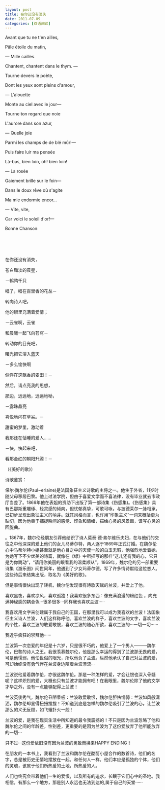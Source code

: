 ```yaml
---
layout: post
title: 在你还没有消失
date: 2011-07-09
categories: [双语阅读]  
---
```


Avant que tu ne t'en ailles,

Pâle étoile du matin,

— Mille cailles

Chantent, chantent dans le thym. —

Tourne devers le poète,

Dont les yeux sont pleins d'amour,

— L'alouette

Monte au ciel avec le jour—

Tourne ton regard que noie

L'aurore dans son azur,

— Quelle joie

Parmi les champs de de blé mûr!—

Puis faire luir ma pensée

Là-bas, bien loin, oh! bien loin!

— La rosée

Gaiement brille sur le foin—

Dans le doux rêve où s'agite

Ma mie endormie encor...

— Vite, vite,

Car voici le soleil d'or!—

Bonne Chanson

　

　

在你还没有消失，

苍白黯淡的晨星，

－鹌鹑千只

唱了，唱在百里香的花丛－

转向诗人吧，

他的眼里充满着爱情；

－云雀啊，云雀

和晨曦一起飞向苍穹－

转动你的目光吧，

曙光把它溶入蓝天

－多么愉快啊

倘佯在这飘香的麦田！－

然后，请点亮我的思想，

那边，远远地，远远地呦，

－露珠晶亮

喜悦地闪在草尖。－

甜蜜的梦里，激动着

我那还在恬睡的爱人……

－快，快起来吧，

看那金红的朝阳升腾！－

（《美好的歌》）

诗歌鉴赏：

保尔·魏尔伦(Paul~erlaine)是法国象征主义诗歌的主将之一。他生于外省，11岁时随父母移居巴黎。他上过法学院，但由于喜爱文学而不喜法律，没有毕业就去市政厅当差了。1866年他在表姐的资助下出版了第一部诗集《伤感集)。《伤感集》具有巴那斯重雕琢、轻灵感的倾向，但忧郁真挚，可歌可咏，与披德莱尔一脉相承，已初步呈现出象征主义的萌芽。就其风格而言，也许用“印象主义”一词来概括更为贴切，因为他善于捕捉瞬间的感觉、印象和情绪，描绘心灵的风景画，谱写心灵的回旋曲。

。1867年，魏尔伦经朋友引荐他结识了诗人莫泰·德·弗尔维乐夫妇，在与他们的交往之中他深深的爱上他们的女儿马蒂尔特，两人逐于1869年正式订婚。在魏尔伦心中马蒂尔特小姐甚至就是他心目之中的天使一般的白玉无暇，他强烈地爱着她，为她写下不少优美的诗篇，就像在《绿》中所描写的那样“这儿还有我的心，它只是为你跳动”，“请用你美丽的眼看我的温柔顺从”。1869年，魏尔伦的另一部重要诗集《游乐图》问世同年，他遇到了少女玛蒂尔德，写了许多情诗献给这位恋人。这些诗后来结集出版，取名为《美好的歌》。

但是事情很快出现了转机，魏尔伦发现很有诗歌天赋的兰波，并爱上了他。

喜欢黑夜，喜欢凉风，喜欢孤独！我喜欢很多东西：像充满浪漫的粉红色 ，向充满神秘感的耦合色···很多很多···同样我也喜欢兰波·····

我喜欢用文字来创建属于我自己的王国，在那里我可以成为我喜欢的兰波！法国象征主义诗人兰波，人们这样称呼他。喜欢兰波的样子，喜欢兰波的文字，喜欢兰波的个性，喜欢兰波的敢爱敢恨，喜欢兰波的随心所欲，喜欢兰波的···一切一切······

我近乎疯狂的崇拜他······

兰波第一次恋爱的年纪是十六岁，只是很不巧的，他爱上了一个男人———魏尔伦，巴黎的诗人之王。我很羡慕魏尔伦，他是那么幸运的得到了兰波那无畏的爱，可是他懦弱，他怕世俗的眼光，所以他负了兰波。纵然他承认了自己对兰波的爱，可却始终没有勇气伴在兰波身边陪着兰波漂流···

兰波说他爱着魏尔伦，亦很这魏尔伦。那是一种怎样的爱，才会让恨也深入骨髓呢？这样炽烈的爱，大概也只有兰波才能拥有吧！在我眼里，魏尔伦除了他的文学才华之外，没有一点能够配得上兰波！

兰波英俊秀气，魏尔伦丑陋呆板：兰波敢爱敢恨，魏尔伦胆怯懦弱：兰波如风般潇洒，魏尔伦却显得扭扭捏捏！不知道到底是怎样的魏尔伦吸引了兰波的心，让兰波那么的义无反顾，如飞蛾扑火一般！

兰波的爱，是我在现实生活中所知道的最令我震撼的！不只是因为兰波忽略了他和魏尔伦之间的年龄差，性别差，更重要的是因为兰波为了这份爱放弃了他所能放弃的一切···

只不过···这份爱依旧没有因为兰波的勇敢而换来HAPPY ENDING！

在朋友的一本书上，我看到了兰波和魏尔伦在酩酊小屋合作的数首诗，他们的名字，总是被历史无情地摆放在一起。和任何人一样，他们本应是孤独的个体，他们的灵魂，该属于他们所热爱的土地，所热爱的人。

人们也终究会带着他们一生的爱恨，以及所有的追求，长眠于它们心中的圣地。我相信，有那么一个地方，那是别人永远也无法到达的,属于自己的天堂······
